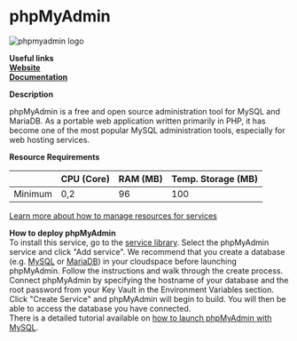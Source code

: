 # phpMyAdmin

![phpmyadmin logo](https://api.mogenius.com/file/id/3de89361-500a-43c1-8f92-1d46f09229dc)

**Useful links**  
**[Website](https://www.phpmyadmin.net/)**  
**[Documentation](https://www.phpmyadmin.net/docs/)**  

**Description**

phpMyAdmin is a free and open source administration tool for MySQL and MariaDB. As a portable web application written primarily in PHP, it has become one of the most popular MySQL administration tools, especially for web hosting services.

**Resource Requirements**

||CPU (Core)|RAM (MB)  |Temp. Storage (MB)|
|--|--|--|--|
| Minimum | 0,2 |96| 100

[Learn more about how to manage resources for services](./../cloud-management/resource-management.md)

**How to deploy phpMyAdmin**  
To install this service, go to the [service library](./../mogenius-platform/service-library.md). Select the phpMyAdmin service and click "Add service". We recommend that you create a database (e.g. [MySQL](mysql.md) or [MariaDB](mariadb.md)) in your cloudspace before launching phpMyAdmin. Follow the instructions and walk through the create process. Connect phpMyAdmin by specifying the hostname of your database and the root password from your Key Vault in the Environment Variables section. Click "Create Service" and phpMyAdmin will begin to build. You will then be able to access the database you have connected.   
There is a detailed tutorial available on [how to launch phpMyAdmin with MySQL](./../tutorials/how-to-set-up-mysql-and-phpmyadmin-in-the-cloud.md).
